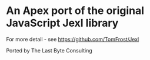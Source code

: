 # An Apex port of the original JavaScript Jexl library

For more detail - see https://github.com/TomFrost/Jexl

Ported by The Last Byte Consulting

